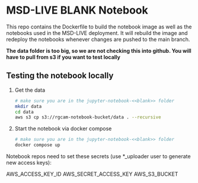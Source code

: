 # MSD-LIVE BLANK Notebook


This repo contains the Dockerfile to build the notebook image as well as the notebooks
used in the MSD-LIVE deployment. It will rebuild the image and redeploy the notebooks
whenever changes are pushed to the main branch.

**The data folder is too big, so we are not checking this into github. You will have
to pull from s3 if you want to test locally**

## Testing the notebook locally

1. Get the data

   ```bash
   # make sure you are in the jupyter-notebook-<<blank>> folder
   mkdir data
   cd data
   aws s3 cp s3://rgcam-notebook-bucket/data . --recursive

   ```

2. Start the notebook via docker compose
   ```bash
   # make sure you are in the jupyter-notebook-<<blank>> folder
   docker compose up
   ```

Notebook repos need to set these secrets (use *_uploader user to generate new access keys):  

AWS_ACCESS_KEY_ID
AWS_SECRET_ACCESS_KEY
AWS_S3_BUCKET